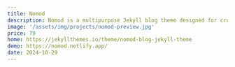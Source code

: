 ```yaml
---
title: Nomod
description: Nomod is a multipurpose Jekyll blog theme designed for creatives, writers, and developers who value both aesthetics and functionality.
image: '/assets/img/projects/nomod-preview.jpg'
price: 79
home: https://jekyllthemes.io/theme/nomod-blog-jekyll-theme
demo: https://nomod.netlify.app/
date: 2024-10-29
---
```


